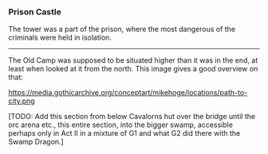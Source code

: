 

### Prison Castle

The tower was a part of the prison, where the most dangerous of the criminals were held in isolation.

---


The Old Camp was supposed to be situated higher than it was in the end, at least when looked at it from the north. This image gives a good overview on that:

https://media.gothicarchive.org/conceptart/mikehoge/locations/path-to-city.png

[TODO: Add this section from below Cavalorns hut over the bridge until the orc arena etc., this entire section, into the bigger swamp, accessible perhaps only in Act II in a mixture of G1 and what G2 did there with the Swamp Dragon.]


<style>
    main {
        background: url("/_img/bg/world2.jpg");
        background-position: top right;
        background-size: 75%;
        background-repeat: no-repeat;
        width: 100%;
    }
</style>

